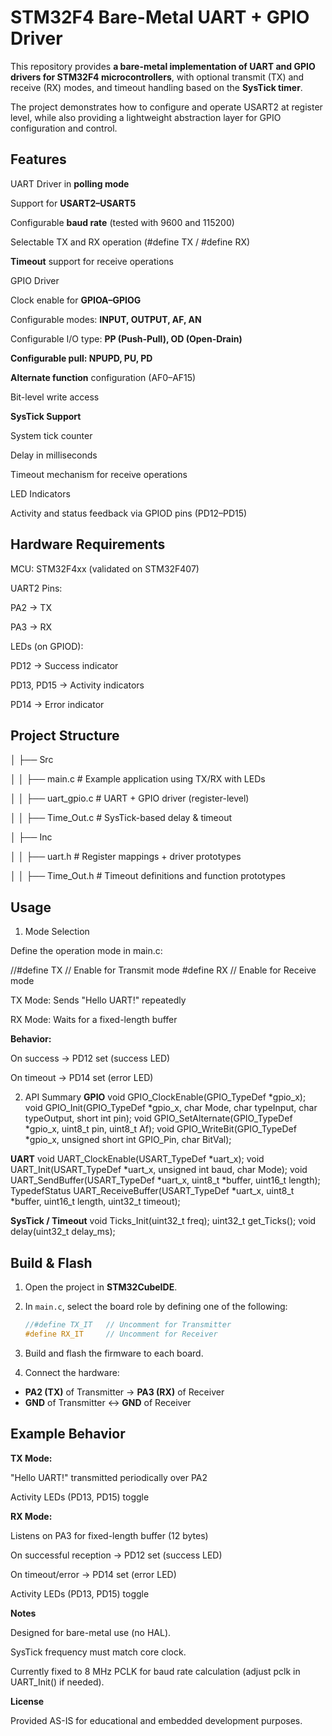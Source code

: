 # STM32F4 Bare-Metal UART + GPIO Driver

This repository provides **a bare-metal implementation of UART and GPIO drivers for STM32F4 microcontrollers**, with optional transmit (TX) and receive (RX) modes, and timeout handling based on the **SysTick timer**.

The project demonstrates how to configure and operate USART2 at register level, while also providing a lightweight abstraction layer for GPIO configuration and control.

## Features

UART Driver in **polling mode**

Support for **USART2–USART5**

Configurable **baud rate** (tested with 9600 and 115200)

Selectable TX and RX operation (#define TX / #define RX)

**Timeout** support for receive operations

GPIO Driver

Clock enable for **GPIOA–GPIOG**

Configurable modes: **INPUT, OUTPUT, AF, AN**

Configurable I/O type: **PP (Push-Pull), OD (Open-Drain)**

**Configurable pull: NPUPD, PU, PD**

**Alternate function** configuration (AF0–AF15)

Bit-level write access

**SysTick Support**

System tick counter

Delay in milliseconds

Timeout mechanism for receive operations

LED Indicators

Activity and status feedback via GPIOD pins (PD12–PD15)

## Hardware Requirements


MCU: STM32F4xx (validated on STM32F407)

UART2 Pins:

PA2 → TX

PA3 → RX

LEDs (on GPIOD):

PD12 → Success indicator

PD13, PD15 → Activity indicators

PD14 → Error indicator

## Project Structure
│   ├── Src

│   │   ├── main.c          # Example application using TX/RX with LEDs

│   │   ├── uart_gpio.c     # UART + GPIO driver (register-level)

│   │   ├── Time_Out.c      # SysTick-based delay & timeout

│   ├── Inc

│   │   ├── uart.h          # Register mappings + driver prototypes

│   │   ├── Time_Out.h      # Timeout definitions and function prototypes


## Usage
1. Mode Selection

Define the operation mode in main.c:

//#define TX   // Enable for Transmit mode
#define RX    // Enable for Receive mode


TX Mode: Sends "Hello UART!" repeatedly

RX Mode: Waits for a fixed-length buffer

**Behavior:**

On success → PD12 set (success LED)

On timeout → PD14 set (error LED)

2. API Summary
**GPIO**
void GPIO_ClockEnable(GPIO_TypeDef *gpio_x);
void GPIO_Init(GPIO_TypeDef *gpio_x, char Mode, char typeInput, char typeOutput, short int pin);
void GPIO_SetAlternate(GPIO_TypeDef *gpio_x, uint8_t pin, uint8_t Af);
void GPIO_WriteBit(GPIO_TypeDef *gpio_x, unsigned short int GPIO_Pin, char BitVal);

**UART**
void UART_ClockEnable(USART_TypeDef *uart_x);
void UART_Init(USART_TypeDef *uart_x, unsigned int baud, char Mode);
void UART_SendBuffer(USART_TypeDef *uart_x, uint8_t *buffer, uint16_t length);
TypedefStatus UART_ReceiveBuffer(USART_TypeDef *uart_x, uint8_t *buffer, uint16_t length, uint32_t timeout);

**SysTick / Timeout**
void Ticks_Init(uint32_t freq);
uint32_t get_Ticks();
void delay(uint32_t delay_ms);

## Build & Flash

1. Open the project in **STM32CubeIDE**.  

2. In `main.c`, select the board role by defining one of the following:  
   ```c
   //#define TX_IT   // Uncomment for Transmitter
   #define RX_IT     // Uncomment for Receiver
3. Build and flash the firmware to each board.

4. Connect the hardware:

- **PA2 (TX)** of Transmitter → **PA3 (RX)** of Receiver
- **GND** of Transmitter ↔ **GND** of Receiver

## Example Behavior

**TX Mode:**

"Hello UART!" transmitted periodically over PA2

Activity LEDs (PD13, PD15) toggle

**RX Mode:**

Listens on PA3 for fixed-length buffer (12 bytes)

On successful reception → PD12 set (success LED)

On timeout/error → PD14 set (error LED)

Activity LEDs (PD13, PD15) toggle

**Notes**

Designed for bare-metal use (no HAL).

SysTick frequency must match core clock.

Currently fixed to 8 MHz PCLK for baud rate calculation
(adjust pclk in UART_Init() if needed).

**License**

Provided AS-IS for educational and embedded development purposes.



